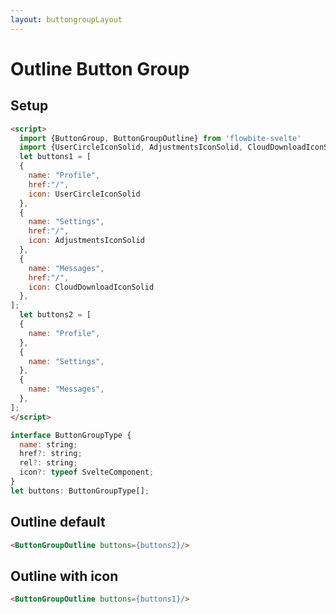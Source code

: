 ```yaml
---
layout: buttongroupLayout
---
```


<script>
  import {ButtonGroup, ButtonGroupOutline} from '$lib/index'
  import {UserCircleIconSolid, AdjustmentsIconSolid, CloudDownloadIconSolid} from "@codewithshin/svelte-heroicons"
  let buttons1 = [
  {
    name: "Profile",
    href:"/",
    icon: UserCircleIconSolid
  },
  {
    name: "Settings",
    href:"/",
    icon: AdjustmentsIconSolid
  },
  {
    name: "Messages",
    href:"/",
    icon: CloudDownloadIconSolid
  },
];
  let buttons2 = [
  {
    name: "Profile",
  },
  {
    name: "Settings",
  },
  {
    name: "Messages",
  },
];
</script>


<h1 class="text-3xl w-full text-gray-900 dark:text-white py-8">Outline Button Group</h1>

<h2 class="text-2xl w-full text-gray-900 dark:text-white py-8">Setup</h2>

```html
<script>
  import {ButtonGroup, ButtonGroupOutline} from 'flowbite-svelte'
  import {UserCircleIconSolid, AdjustmentsIconSolid, CloudDownloadIconSolid} from "@codewithshin/svelte-heroicons"
  let buttons1 = [
  {
    name: "Profile",
    href:"/",
    icon: UserCircleIconSolid
  },
  {
    name: "Settings",
    href:"/",
    icon: AdjustmentsIconSolid
  },
  {
    name: "Messages",
    href:"/",
    icon: CloudDownloadIconSolid
  },
];
  let buttons2 = [
  {
    name: "Profile",
  },
  {
    name: "Settings",
  },
  {
    name: "Messages",
  },
];
</script>
```


```js
interface ButtonGroupType {
  name: string;
  href?: string;
  rel?: string;
  icon?: typeof SvelteComponent;
}
let buttons: ButtonGroupType[];
```

<h2 class="text-2xl w-full dark:text-white py-8">Outline default</h2>

<div
  class="container   flex flex-wrap justify-center rounded-xl mx-auto bg-gradient-to-r bg-white dark:bg-gray-900 border border-gray-200 dark:border-gray-700 p-2 sm:p-6">
  <ButtonGroupOutline buttons={buttons2}/>
</div>

```html
<ButtonGroupOutline buttons={buttons2}/>
```


<h2 class="text-2xl w-full dark:text-white py-8">Outline with icon</h2>

<div
  class="container   flex flex-wrap justify-center rounded-xl mx-auto bg-gradient-to-r bg-white dark:bg-gray-900 border border-gray-200 dark:border-gray-700 p-2 sm:p-6">
  
<ButtonGroupOutline buttons={buttons1}/>
</div>

```html
<ButtonGroupOutline buttons={buttons1}/>
```
